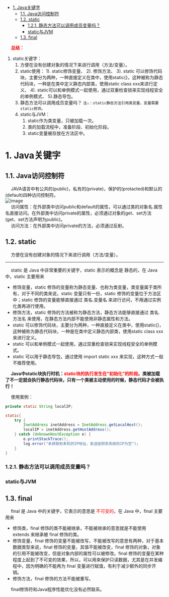 
<!-- TOC -->

- [1. Java关键字](#1-java关键字)
    - [1.1. Java访问控制符](#11-java访问控制符)
    - [1.2. static](#12-static)
        - [1.2.1. 静态方法可以调用成员变量吗？](#121-静态方法可以调用成员变量吗)
        - [static与JVM](#static与jvm)
    - [1.3. final](#13-final)

<!-- /TOC -->


&emsp; **<font color = "red">总结：</font>**  
1. static关键字：  
    1. 方便在没有创建对象的情况下来进行调用（方法/变量）。  
    2. static使用： 1). static修饰变量、 2). 修饰方法、 3). static 可以修饰代码块，主要分为两种，一种直接定义在类中，使用static{}，这种被称为静态代码块，一种是在类中定义静态内部类，使用static class xxx来进行定义、 4). static可以和单例模式一起使用，通过双重检查锁来实现线程安全的单例模式、 5).静态导包。     
    3. 静态方法可以调用成员变量吗？ `注⚠️：static静态方法引用类变量，变量需要static修饰。`  
    4. static与JVM： 
        1. static作为类变量，只被加载一次。  
        2. 类的加载流程中，准备阶段、初始化阶段。  
        3. static变量被存放在方法区中。    


# 1. Java关键字
## 1.1. Java访问控制符  
&emsp; JAVA语言中有公共的(public)，私有的(private)，保护的(protacted)和默认的(default)四种访问控制符。　  
![image](https://gitee.com/wt1814/pic-host/raw/master/images/java/JDK/basics/java-2.png)  
&emsp; 访问属性：在外部类中访问public和default的属性，可以通过类的对象名.属性名直接访问。在外部类中访问private的属性，必须通过对象的get、set方法(get、set方法声明为public)。  
&emsp; 访问方法：在外部类中访问private的方法，必须通过反射。  

## 1.2. static  
<!-- 
https://www.cnblogs.com/dolphin0520/p/3799052.html
-->

&emsp; 方便在没有创建对象的情况下来进行调用（方法/变量）。  

---------

<!-- https://mp.weixin.qq.com/s?__biz=MzI0ODk2NDIyMQ==&mid=2247484455&idx=1&sn=582d5d2722dab28a36b6c7bc3f39d3fb&chksm=e999f135deee7823226d4da1e8367168a3d0ec6e66c9a589843233b7e801c416d2e535b383be&token=1154740235&lang=zh_CN&scene=21#wechat_redirect -->
&emsp; static 是 Java 中非常重要的关键字，static 表示的概念是 静态的，在 Java 中，static 主要用来  

* 修饰变量，static 修饰的变量称为静态变量、也称为类变量，类变量属于类所有，对于不同的类来说，static 变量只有一份，static 修饰的变量位于方法区中；static 修饰的变量能够直接通过 类名.变量名 来进行访问，不用通过实例化类再进行使用。  
* 修饰方法，static 修饰的方法被称为静态方法，静态方法能够直接通过 类名.方法名 来使用，在静态方法内部不能使用非静态属性和方法。  
* static 可以修饰代码块，主要分为两种，一种直接定义在类中，使用static{}，这种被称为静态代码块，一种是在类中定义静态内部类，使用static class xxx来进行定义。  
* static 可以和单例模式一起使用，通过双重检查锁来实现线程安全的单例模式。
* static 可以用于静态导包，通过使用 import static xxx  来实现，这种方式一般不推荐使用。  

&emsp; **Java中static块执行时机：<font color = "red">static块的执行发生在“初始化”的阶段。</font>类被加载了不一定就会执行静态代码块，只有一个类被主动使用的时候，静态代码才会被执行！**   

&emsp; 使用案例：  

```java
private static String localIP;

static{
    try {
        InetAddress inetAddress = InetAddress.getLocalHost();
        localIP = inetAddress.getHostAddress();
    } catch (UnknownHostException e) {
        e.printStackTrace();
        log.error("未获取到本机的IP地址，发送给财务系统的IP为空");
    }
}
```

### 1.2.1. 静态方法可以调用成员变量吗？  
<!-- 
https://blog.csdn.net/bulubuluu/article/details/75688584
-->

### static与JVM
<!-- 
静态变量与JVM内存分配
https://blog.csdn.net/ziyonghong/article/details/81163060

https://bestqiang.github.io/2019/05/06/%E4%BB%8Eclass%E6%96%87%E4%BB%B6%E4%B8%8EJVM%E5%8A%A0%E8%BD%BD%E6%9C%BA%E5%88%B6%E7%90%86%E8%A7%A3final%E3%80%81static%E3%80%81static-final/
-->

## 1.3. final  
&emsp; final 是 Java 中的关键字，它表示的意思是 <font color="red">不可变的</font>，在 Java 中，final 主要用来  

* 修饰类，final 修饰的类不能被继承，不能被继承的意思就是不能使用 extends 来继承被 final 修饰的类。
* 修饰变量，final 修饰的变量不能被改写，不能被改写的意思有两种，对于基本数据类型来说，final 修饰的变量，其值不能被改变，final 修饰的对象，对象的引用不能被改变，但是对象内部的属性可以被修改。final 修饰的变量在某种程度上起到了不可变的效果，所以，可以用来保护只读数据，尤其是在并发编程中，因为明确的不能再为 final 变量进行赋值，有利于减少额外的同步开销。
* 修饰方法，final 修饰的方法不能被重写。  

&emsp; final修饰符和Java程序性能优化没有必然联系。


